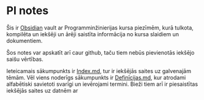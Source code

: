 # PI notes

Šis ir [Obsidian](https://obsidian.md/) vault ar Programminžinierijas kursa piezīmēm, kurā tulkota, kompilēta un iekšēji un ārēji saistīta informācija no kursa slaidiem un dokumentiem.

Šos notes var apskatīt arī caur github, taču tiem nebūs pievienotās iekšējo saišu vērtības.



Ieteicamais sākumpunkts ir [Index.md](./Index.md), tur ir iekšējās saites uz galvenajām tēmām.
Vēl viens noderīgs sākumpunkts ir [Definīcijas.md](./Definīcijas.md), kur atrodami alfabētiski savietoti svarīgi un ievērojami termini. Bieži tiem arī ir piesaistītas iekšējās saites uz datnēm ar 
